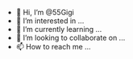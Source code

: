 - 👋 Hi, I’m @55Gigi
- 👀 I’m interested in ...
- 🌱 I’m currently learning ...
- 💞️ I’m looking to collaborate on ...
- 📫 How to reach me ...

<!---
55Gigi/55Gigi is a ✨ special ✨ repository because its `README.md` (this file) appears on your GitHub profile.
You can click the Preview link to take a look at your changes.
--->
